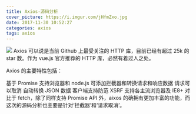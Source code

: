 ```yaml
---
title: Axios-源码分析
cover_picture: https://i.imgur.com/jHfmZxo.jpg 
date: 2017-11-30 10:52:27
categories: axios
tags: axios
---
```

![](https://i.imgur.com/5CJJNmY.jpg)
Axios 可以说是当前 Github 上最受关注的 HTTP 库，目前已经有超过 25k 的 star 数。作为 vue.js 官方推荐的 HTTP 库，必然有着过人之处。

Axios 的主要特性包括：

基于 Promise
支持浏览器和 node.js
可添加拦截器和转换请求和响应数据
请求可以取消
自动转换 JSON 数据
客户端支持防范 XSRF
支持各主流浏览器及 IE8+
对比于 fetch，除了同样支持 Promise API 外，aixos 的确拥有更加丰富的功能，而这次的源码分析也主要是针对‘拦截器’和‘请求取消’。


   
 

